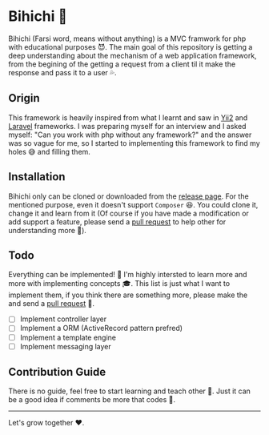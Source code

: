 Bihichi :dash:
===========
Bihichi (Farsi word, means without anything) is a MVC framwork for php with educational purposes :smiling_imp:. The main goal of this repository is getting a deep understanding about the mechanism of a web application framework, from the begining of the getting a request from a client til it make the response and pass it to a user :sweat_drops:.

## Origin
This framework is heavily inspired from what I learnt and saw in [Yii2](http://yiiframework.com/) and [Laravel](http://laravel.com/) frameworks. I was preparing myself for an interview and I asked myself: "Can you work with php without any framework?" and the answer was so vague for me, so I started to implementing this framework to find my holes :sweat_smile: and filling them.

## Installation
Bihichi only can be cloned or downloaded from the [release page](https://github.com/meysampg/bihichi/releases). For the mentioned purpose, even it doesn't support `Composer` :satisfied:. You could clone it, change it and learn from it (Of course if you have made a modification or add support a feature, please send a [pull request](https://github.com/meysampg/bihichi/compare) to help other for understanding more :revolving_hearts:).

## Todo
Everything can be implemented! :penguin: I'm highly intersted to learn more and more with implementing concepts :mortar_board:. This list is just what I want to implement them, if you think there are something more, please make the and send a [pull request](https://github.com/meysampg/bihichi/compare) :tada:.

 - [ ] Implement controller layer
 - [ ] Implement a ORM (ActiveRecord pattern prefred)
 - [ ] Implement a template engine
 - [ ] Implement messaging layer

## Contribution Guide
There is no guide, feel free to start learning and teach other :metal:. Just it can be a good idea if comments be more that codes :nail_care:.

--------------
Let's grow together :heart:.
